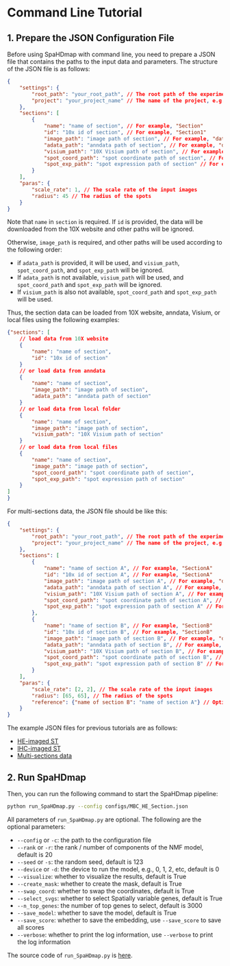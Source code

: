 # Command Line Tutorial

## 1. Prepare the JSON Configuration File

Before using SpaHDmap with command line, you need to prepare a JSON file that contains the paths to the input data and parameters. The structure of the JSON file is as follows:

```json
{
    "settings": {
        "root_path": "your_root_path", // The root path of the experiment, e.g., "./experiments"
        "project": "your_project_name" // The name of the project, e.g., "MBSS1"
    },
    "sections": [
        {
            "name": "name of section", // For example, "Section"
            "id": "10x id of section", // For example, "Section1"
            "image_path": "image path of section", // For example, "data/section/image.tif"
            "adata_path": "anndata path of section", // For example, "data/section/adata.h5ad"
            "visium_path": "10X Visium path of section", // For example, "data/section/"
            "spot_coord_path": "spot coordinate path of section", // For example, "data/section/spatial/tissue_positions_list.csv"
            "spot_exp_path": "spot expression path of section" // For example, "data/section/filtered_feature_bc_matrix.h5"
        }
    ],
    "paras": {
        "scale_rate": 1, // The scale rate of the input images
        "radius": 45 // The radius of the spots
    }
}
```
Note that `name` in `section` is required. If `id` is provided, the data will be downloaded from the 10X website and other paths will be ignored.

Otherwise, `image_path` is required, and other paths will be used according to the following order:
- if `adata_path` is provided, it will be used, and `visium_path`, `spot_coord_path`, and `spot_exp_path` will be ignored.
- If `adata_path` is not available, `visium_path` will be used, and `spot_coord_path` and `spot_exp_path` will be ignored.
- If `visium_path` is also not available, `spot_coord_path` and `spot_exp_path` will be used.

Thus, the section data can be loaded from 10X website, anndata, Visium, or local files using the following examples:
```json
{"sections": [
    // load data from 10X website
    {
        "name": "name of section", 
        "id": "10x id of section"
    }
    // or load data from anndata
    {
        "name": "name of section", 
        "image_path": "image path of section",
        "adata_path": "anndata path of section"
    }
    // or load data from local folder
    {
        "name": "name of section", 
        "image_path": "image path of section",
        "visium_path": "10X Visium path of section"
    }
    // or load data from local files
    {
        "name": "name of section", 
        "image_path": "image path of section",
        "spot_coord_path": "spot coordinate path of section",
        "spot_exp_path": "spot expression path of section"
    }
]
}
```

For multi-sections data, the JSON file should be like this:

```json
{
    "settings": {
        "root_path": "your_root_path", // The root path of the experiment, e.g., "./experiments"
        "project": "your_project_name" // The name of the project, e.g., "MBSS1"
    },
    "sections": [
        {
            "name": "name of section A", // For example, "SectionA"
            "id": "10x id of section A", // For example, "SectionA"
            "image_path": "image path of section A", // For example, "data/section_A/HE.tif"
            "adata_path": "anndata path of section A", // For example, "data/section_A/adata.h5ad"
            "visium_path": "10X Visium path of section A", // For example, "data/section_A/"
            "spot_coord_path": "spot coordinate path of section A", // For example, "data/section_A/spatial/tissue_positions_list.csv"
            "spot_exp_path": "spot expression path of section A" // For example, "data/section_A/filtered_feature_bc_matrix.h5"
        },
        {
            "name": "name of section B", // For example, "SectionB"
            "id": "10x id of section B", // For example, "SectionB"
            "image_path": "image path of section B", // For example, "data/section_B/HE.tif"
            "adata_path": "anndata path of section B", // For example, "data/section_B/adata.h5ad"
            "visium_path": "10X Visium path of section B", // For example, "data/section_B/"
            "spot_coord_path": "spot coordinate path of section B", // For example, "data/section_B/spatial/tissue_positions_list.csv"
            "spot_exp_path": "spot expression path of section B" // For example, "data/section_B/filtered_feature_bc_matrix.h5"
        }
    ],
    "paras": {
        "scale_rate": [2, 2], // The scale rate of the input images
        "radius": [65, 65], // The radius of the spots
        "reference": {"name of section B": "name of section A"} // Optional query-reference pairs for batch effect removal
    }
}
```

The example JSON files for previous tutorials are as follows:
- [HE-imaged ST](https://github.com/sldyns/SpaHDmap/blob/main/configs/MPB_HE_Section1.json)
- [IHC-imaged ST](https://github.com/sldyns/SpaHDmap/blob/main/configs/MBC_IHC_Section2.json)
- [Multi-sections data](https://github.com/sldyns/SpaHDmap/blob/main/configs/Medulloblastoma.json)

## 2. Run SpaHDmap

Then, you can run the following command to start the SpaHDmap pipeline:


```bash
python run_SpaHDmap.py --config configs/MBC_HE_Section.json
```

All parameters of `run_SpaHDmap.py` are optional. The following are the optional parameters:

- `--config` or `-c`: the path to the configuration file
- `--rank` or `-r`: the rank / number of components of the NMF model, default is 20
- `--seed` or `-s`: the random seed, default is 123
- `--device` or `-d`: the device to run the model, e.g., 0, 1, 2, etc, default is 0
- `--visualize`: whether to visualize the results, default is True
- `--create_mask`: whether to create the mask, default is True
- `--swap_coord`: whether to swap the coordinates, default is True
- `--select_svgs`: whether to select Spatially variable genes, default is True
- `--n_top_genes`: the number of top genes to select, default is 3000
- `--save_model`: whether to save the model, default is True
- `--save_score`: whether to save the embedding, use `--save_score` to save all scores
- `--verbose`: whether to print the log information, use `--verbose` to print the log information

The source code of `run_SpaHDmap.py` is [here](https://github.com/sldyns/SpaHDmap/blob/main/run_SpaHDmap.py).
